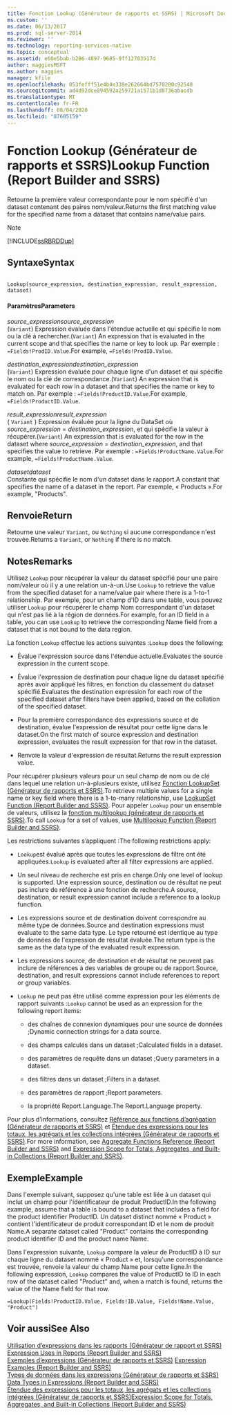 ```yaml
---
title: Fonction Lookup (Générateur de rapports et SSRS) | Microsoft Docs
ms.custom: ''
ms.date: 06/13/2017
ms.prod: sql-server-2014
ms.reviewer: ''
ms.technology: reporting-services-native
ms.topic: conceptual
ms.assetid: e60e5bab-b286-4897-9685-9ff12703517d
author: maggiesMSFT
ms.author: maggies
manager: kfile
ms.openlocfilehash: 053fefff51e4b4e338e262664bd7570280c92540
ms.sourcegitcommit: ad4d92dce894592a259721a1571b1d8736abacdb
ms.translationtype: MT
ms.contentlocale: fr-FR
ms.lasthandoff: 08/04/2020
ms.locfileid: "87605159"
---
```

# <a name="lookup-function-report-builder-and-ssrs"></a><span data-ttu-id="a2712-102">Fonction Lookup (Générateur de rapports et SSRS)</span><span class="sxs-lookup"><span data-stu-id="a2712-102">Lookup Function (Report Builder and SSRS)</span></span>
  <span data-ttu-id="a2712-103">Retourne la première valeur correspondante pour le nom spécifié d'un dataset contenant des paires nom/valeur.</span><span class="sxs-lookup"><span data-stu-id="a2712-103">Returns the first matching value for the specified name from a dataset that contains name/value pairs.</span></span>  
  
> [!NOTE]  
>  [!INCLUDE[ssRBRDDup](../../includes/ssrbrddup-md.md)]  
  
## <a name="syntax"></a><span data-ttu-id="a2712-104">Syntaxe</span><span class="sxs-lookup"><span data-stu-id="a2712-104">Syntax</span></span>  
  
```  
  
Lookup(source_expression, destination_expression, result_expression, dataset)  
```  
  
#### <a name="parameters"></a><span data-ttu-id="a2712-105">Paramètres</span><span class="sxs-lookup"><span data-stu-id="a2712-105">Parameters</span></span>  
 <span data-ttu-id="a2712-106">*source_expression*</span><span class="sxs-lookup"><span data-stu-id="a2712-106">*source_expression*</span></span>  
 <span data-ttu-id="a2712-107">(`Variant`) Expression évaluée dans l'étendue actuelle et qui spécifie le nom ou la clé à rechercher.</span><span class="sxs-lookup"><span data-stu-id="a2712-107">(`Variant`) An expression that is evaluated in the current scope and that specifies the name or key to look up.</span></span> <span data-ttu-id="a2712-108">Par exemple : `=Fields!ProdID.Value`.</span><span class="sxs-lookup"><span data-stu-id="a2712-108">For example, `=Fields!ProdID.Value`.</span></span>  
  
 <span data-ttu-id="a2712-109">*destination_expression*</span><span class="sxs-lookup"><span data-stu-id="a2712-109">*destination_expression*</span></span>  
 <span data-ttu-id="a2712-110">(`Variant`) Expression évaluée pour chaque ligne d'un dataset et qui spécifie le nom ou la clé de correspondance.</span><span class="sxs-lookup"><span data-stu-id="a2712-110">(`Variant`) An expression that is evaluated for each row in a dataset and that specifies the name or key to match on.</span></span> <span data-ttu-id="a2712-111">Par exemple : `=Fields!ProductID.Value`.</span><span class="sxs-lookup"><span data-stu-id="a2712-111">For example, `=Fields!ProductID.Value`.</span></span>  
  
 <span data-ttu-id="a2712-112">*result_expression*</span><span class="sxs-lookup"><span data-stu-id="a2712-112">*result_expression*</span></span>  
 <span data-ttu-id="a2712-113">( `Variant` ) Expression évaluée pour la ligne du DataSet où *source_expression*  =  *destination_expression*, et qui spécifie la valeur à récupérer.</span><span class="sxs-lookup"><span data-stu-id="a2712-113">(`Variant`) An expression that is evaluated for the row in the dataset where *source_expression* = *destination_expression*, and that specifies the value to retrieve.</span></span> <span data-ttu-id="a2712-114">Par exemple : `=Fields!ProductName.Value`.</span><span class="sxs-lookup"><span data-stu-id="a2712-114">For example, `=Fields!ProductName.Value`.</span></span>  
  
 <span data-ttu-id="a2712-115">*dataset*</span><span class="sxs-lookup"><span data-stu-id="a2712-115">*dataset*</span></span>  
 <span data-ttu-id="a2712-116">Constante qui spécifie le nom d'un dataset dans le rapport.</span><span class="sxs-lookup"><span data-stu-id="a2712-116">A constant that specifies the name of a dataset in the report.</span></span> <span data-ttu-id="a2712-117">Par exemple, « Products ».</span><span class="sxs-lookup"><span data-stu-id="a2712-117">For example, "Products".</span></span>  
  
## <a name="return"></a><span data-ttu-id="a2712-118">Renvoie</span><span class="sxs-lookup"><span data-stu-id="a2712-118">Return</span></span>  
 <span data-ttu-id="a2712-119">Retourne une valeur `Variant`, ou `Nothing` si aucune correspondance n'est trouvée.</span><span class="sxs-lookup"><span data-stu-id="a2712-119">Returns a `Variant`, or `Nothing` if there is no match.</span></span>  
  
## <a name="remarks"></a><span data-ttu-id="a2712-120">Notes</span><span class="sxs-lookup"><span data-stu-id="a2712-120">Remarks</span></span>  
 <span data-ttu-id="a2712-121">Utilisez `Lookup` pour récupérer la valeur du dataset spécifié pour une paire nom/valeur où il y a une relation un-à-un.</span><span class="sxs-lookup"><span data-stu-id="a2712-121">Use `Lookup` to retrieve the value from the specified dataset for a name/value pair where there is a 1-to-1 relationship.</span></span> <span data-ttu-id="a2712-122">Par exemple, pour un champ d'ID dans une table, vous pouvez utiliser `Lookup` pour récupérer le champ Nom correspondant d'un dataset qui n'est pas lié à la région de données.</span><span class="sxs-lookup"><span data-stu-id="a2712-122">For example, for an ID field in a table, you can use `Lookup` to retrieve the corresponding Name field from a dataset that is not bound to the data region.</span></span>  
  
 <span data-ttu-id="a2712-123">La fonction `Lookup` effectue les actions suivantes :</span><span class="sxs-lookup"><span data-stu-id="a2712-123">`Lookup` does the following:</span></span>  
  
-   <span data-ttu-id="a2712-124">Évalue l'expression source dans l'étendue actuelle.</span><span class="sxs-lookup"><span data-stu-id="a2712-124">Evaluates the source expression in the current scope.</span></span>  
  
-   <span data-ttu-id="a2712-125">Évalue l'expression de destination pour chaque ligne du dataset spécifié après avoir appliqué les filtres, en fonction du classement du dataset spécifié.</span><span class="sxs-lookup"><span data-stu-id="a2712-125">Evaluates the destination expression for each row of the specified dataset after filters have been applied, based on the collation of the specified dataset.</span></span>  
  
-   <span data-ttu-id="a2712-126">Pour la première correspondance des expressions source et de destination, évalue l'expression de résultat pour cette ligne dans le dataset.</span><span class="sxs-lookup"><span data-stu-id="a2712-126">On the first match of source expression and destination expression, evaluates the result expression for that row in the dataset.</span></span>  
  
-   <span data-ttu-id="a2712-127">Renvoie la valeur d'expression de résultat.</span><span class="sxs-lookup"><span data-stu-id="a2712-127">Returns the result expression value.</span></span>  
  
 <span data-ttu-id="a2712-128">Pour récupérer plusieurs valeurs pour un seul champ de nom ou de clé dans lequel une relation un-à-plusieurs existe, utilisez [Fonction LookupSet &#40;Générateur de rapports et SSRS&#41;](report-builder-functions-lookupset-function.md).</span><span class="sxs-lookup"><span data-stu-id="a2712-128">To retrieve multiple values for a single name or key field where there is a 1-to-many relationship, use [LookupSet Function &#40;Report Builder and SSRS&#41;](report-builder-functions-lookupset-function.md).</span></span> <span data-ttu-id="a2712-129">Pour appeler `Lookup` pour un ensemble de valeurs, utilisez la [fonction multilookup &#40;générateur de rapports et SSRS&#41;](report-builder-functions-lookup-function.md).</span><span class="sxs-lookup"><span data-stu-id="a2712-129">To call `Lookup` for a set of values, use [Multilookup Function &#40;Report Builder and SSRS&#41;](report-builder-functions-lookup-function.md).</span></span>  
  
 <span data-ttu-id="a2712-130">Les restrictions suivantes s’appliquent :</span><span class="sxs-lookup"><span data-stu-id="a2712-130">The following restrictions apply:</span></span>  
  
-   <span data-ttu-id="a2712-131">`Lookup`est évalué après que toutes les expressions de filtre ont été appliquées.</span><span class="sxs-lookup"><span data-stu-id="a2712-131">`Lookup` is evaluated after all filter expressions are applied.</span></span>  
  
-   <span data-ttu-id="a2712-132">Un seul niveau de recherche est pris en charge.</span><span class="sxs-lookup"><span data-stu-id="a2712-132">Only one level of lookup is supported.</span></span> <span data-ttu-id="a2712-133">Une expression source, destination ou de résultat ne peut pas inclure de référence à une fonction de recherche.</span><span class="sxs-lookup"><span data-stu-id="a2712-133">A source, destination, or result expression cannot include a reference to a lookup function.</span></span>  
  
-   <span data-ttu-id="a2712-134">Les expressions source et de destination doivent correspondre au même type de données.</span><span class="sxs-lookup"><span data-stu-id="a2712-134">Source and destination expressions must evaluate to the same data type.</span></span> <span data-ttu-id="a2712-135">Le type retourné est identique au type de données de l'expression de résultat évaluée.</span><span class="sxs-lookup"><span data-stu-id="a2712-135">The return type is the same as the data type of the evaluated result expression.</span></span>  
  
-   <span data-ttu-id="a2712-136">Les expressions source, de destination et de résultat ne peuvent pas inclure de références à des variables de groupe ou de rapport.</span><span class="sxs-lookup"><span data-stu-id="a2712-136">Source, destination, and result expressions cannot include references to report or group variables.</span></span>  
  
-   <span data-ttu-id="a2712-137">`Lookup` ne peut pas être utilisé comme expression pour les éléments de rapport suivants :</span><span class="sxs-lookup"><span data-stu-id="a2712-137">`Lookup` cannot be used as an expression for the following report items:</span></span>  
  
    -   <span data-ttu-id="a2712-138">des chaînes de connexion dynamiques pour une source de données ;</span><span class="sxs-lookup"><span data-stu-id="a2712-138">Dynamic connection strings for a data source.</span></span>  
  
    -   <span data-ttu-id="a2712-139">des champs calculés dans un dataset ;</span><span class="sxs-lookup"><span data-stu-id="a2712-139">Calculated fields in a dataset.</span></span>  
  
    -   <span data-ttu-id="a2712-140">des paramètres de requête dans un dataset ;</span><span class="sxs-lookup"><span data-stu-id="a2712-140">Query parameters in a dataset.</span></span>  
  
    -   <span data-ttu-id="a2712-141">des filtres dans un dataset ;</span><span class="sxs-lookup"><span data-stu-id="a2712-141">Filters in a dataset.</span></span>  
  
    -   <span data-ttu-id="a2712-142">des paramètres de rapport ;</span><span class="sxs-lookup"><span data-stu-id="a2712-142">Report parameters.</span></span>  
  
    -   <span data-ttu-id="a2712-143">la propriété Report.Language.</span><span class="sxs-lookup"><span data-stu-id="a2712-143">The Report.Language property.</span></span>  
  
 <span data-ttu-id="a2712-144">Pour plus d’informations, consultez [Référence aux fonctions d’agrégation &#40;Générateur de rapports et SSRS&#41;](report-builder-functions-aggregate-functions-reference.md) et [Étendue des expressions pour les totaux, les agrégats et les collections intégrées &#40;Générateur de rapports et SSRS&#41;](expression-scope-for-totals-aggregates-and-built-in-collections.md).</span><span class="sxs-lookup"><span data-stu-id="a2712-144">For more information, see [Aggregate Functions Reference &#40;Report Builder and SSRS&#41;](report-builder-functions-aggregate-functions-reference.md) and [Expression Scope for Totals, Aggregates, and Built-in Collections &#40;Report Builder and SSRS&#41;](expression-scope-for-totals-aggregates-and-built-in-collections.md).</span></span>  
  
## <a name="example"></a><span data-ttu-id="a2712-145">Exemple</span><span class="sxs-lookup"><span data-stu-id="a2712-145">Example</span></span>  
 <span data-ttu-id="a2712-146">Dans l'exemple suivant, supposez qu'une table est liée à un dataset qui inclut un champ pour l'identificateur de produit ProductID.</span><span class="sxs-lookup"><span data-stu-id="a2712-146">In the following example, assume that a table is bound to a dataset that includes a field for the product identifier ProductID.</span></span> <span data-ttu-id="a2712-147">Un dataset distinct nommé « Product » contient l'identificateur de produit correspondant ID et le nom de produit Name.</span><span class="sxs-lookup"><span data-stu-id="a2712-147">A separate dataset called "Product" contains the corresponding product identifier ID and the product name Name.</span></span>  
  
 <span data-ttu-id="a2712-148">Dans l'expression suivante, `Lookup` compare la valeur de ProductID à ID sur chaque ligne du dataset nommé « Product » et, lorsqu'une correspondance est trouvée, renvoie la valeur du champ Name pour cette ligne.</span><span class="sxs-lookup"><span data-stu-id="a2712-148">In the following expression, `Lookup` compares the value of ProductID to ID in each row of the dataset called "Product" and, when a match is found, returns the value of the Name field for that row.</span></span>  
  
```  
=Lookup(Fields!ProductID.Value, Fields!ID.Value, Fields!Name.Value, "Product")  
```  
  
## <a name="see-also"></a><span data-ttu-id="a2712-149">Voir aussi</span><span class="sxs-lookup"><span data-stu-id="a2712-149">See Also</span></span>  
 <span data-ttu-id="a2712-150">[Utilisation d’expressions dans les rapports &#40;Générateur de rapport et SSRS&#41;](expression-uses-in-reports-report-builder-and-ssrs.md) </span><span class="sxs-lookup"><span data-stu-id="a2712-150">[Expression Uses in Reports &#40;Report Builder and SSRS&#41;](expression-uses-in-reports-report-builder-and-ssrs.md) </span></span>  
 <span data-ttu-id="a2712-151">[Exemples d’expressions &#40;Générateur de rapports et SSRS&#41;](expression-examples-report-builder-and-ssrs.md) </span><span class="sxs-lookup"><span data-stu-id="a2712-151">[Expression Examples &#40;Report Builder and SSRS&#41;](expression-examples-report-builder-and-ssrs.md) </span></span>  
 <span data-ttu-id="a2712-152">[Types de données dans les expressions &#40;Générateur de rapports et SSRS&#41;](expressions-report-builder-and-ssrs.md) </span><span class="sxs-lookup"><span data-stu-id="a2712-152">[Data Types in Expressions &#40;Report Builder and SSRS&#41;](expressions-report-builder-and-ssrs.md) </span></span>  
 [<span data-ttu-id="a2712-153">Étendue des expressions pour les totaux, les agrégats et les collections intégrées &#40;Générateur de rapports et SSRS&#41;</span><span class="sxs-lookup"><span data-stu-id="a2712-153">Expression Scope for Totals, Aggregates, and Built-in Collections &#40;Report Builder and SSRS&#41;</span></span>](expression-scope-for-totals-aggregates-and-built-in-collections.md)  
  
  
